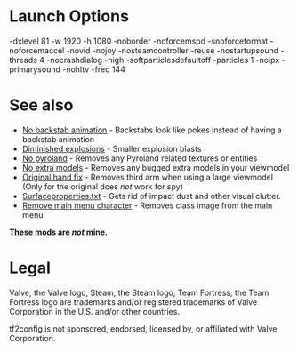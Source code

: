 # Launch Options
-dxlevel 81 -w 1920 -h 1080 -noborder -noforcemspd -snoforceformat -noforcemaccel -novid -nojoy -nosteamcontroller -reuse -nostartupsound -threads 4 -nocrashdialog -high -softparticlesdefaultoff -particles 1 -noipx -primarysound -nohltv -freq 144

# See also
* [No backstab animation](#) - Backstabs look like pokes instead of having a backstab animation
* [Diminished explosions](#) - Smaller explosion blasts
* [No pyroland](#) - Removes any Pyroland related textures or entities
* [No extra models](#) - Removes any bugged extra models in your viewmodel
* [Original hand fix](#) - Removes third arm when using a large viewmodel (Only for the original does _not_ work for spy)
* [Surfaceproperties.txt](#) - Gets rid of impact dust and other visual clutter.
* [Remove main menu character](#) - Removes class image from the main menu

**These mods are _not_ mine.**

# Legal
Valve, the Valve logo, Steam, the Steam logo, Team Fortress, the Team Fortress logo are trademarks and/or registered trademarks of Valve Corporation in the U.S. and/or other countries.

tf2config is not sponsored, endorsed, licensed by, or affiliated with Valve Corporation.
